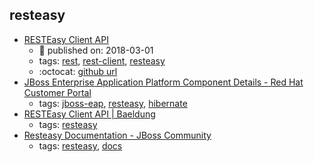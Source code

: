 resteasy 
---
* [RESTEasy Client API](https://www.baeldung.com/resteasy-client-tutorial)
    * :calendar: published on: 2018-03-01
    * tags: [rest](../tags/rest.md), [rest-client](../tags/rest-client.md), [resteasy](../tags/resteasy.md)
    * :octocat: [github url](https://github.com/eugenp/tutorials/tree/master/resteasy)
* [JBoss Enterprise Application Platform Component Details - Red Hat Customer Portal](https://access.redhat.com/articles/112673)
    * tags: [jboss-eap](../tags/jboss-eap.md), [resteasy](../tags/resteasy.md), [hibernate](../tags/hibernate.md)
* [RESTEasy Client API | Baeldung](http://www.baeldung.com/resteasy-client-tutorial)
    * tags: [resteasy](../tags/resteasy.md)
* [Resteasy Documentation - JBoss Community](http://resteasy.jboss.org/docs.html)
    * tags: [resteasy](../tags/resteasy.md), [docs](../tags/docs.md)
